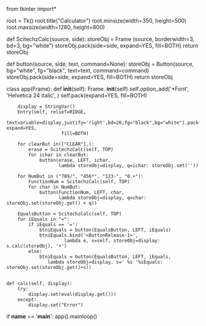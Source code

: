 from tkinter import*

root = Tk()
root.title("Calculator")
root.minsize(width=350, height=500)
root.maxsize(width=1280, height=800)

def ScitechzCalc(source, side):
    storeObj = Frame (source, borderwidth=3, bd=3, bg="white")
    storeObj.pack(side=side, expand=YES, fill=BOTH)
    return storeObj

def button(source, side, text, command=None):
    storeObj = Button(source, bg="white", fg="black", text=text, command=command)
    storeObj.pack(side=side, expand=YES, fill=BOTH)
    return storeObj

class app(Frame):
    def __init__(self):
        Frame. __init__(self)
        self.option_add('*Font', 'Helvetica 24 italic', )
        self.pack(expand=YES, fill=BOTH)


        display = StringVar()
        Entry(self, relief=RIDGE,
                textvariable=display,justify='right',bd=26,fg="black",bg="white").pack(side=TOP, expand=YES,
                        fill=BOTH)

        for clearBut in(["CLEAR"],):
            erase = ScitechzCalc(self, TOP)
            for ichar in clearBut:
                button(erase, LEFT, ichar,
                       lambda storeObj=display, q=ichar: storeObj.set(''))

        for NumBut in ("789/", "456*", "123-", "0.+"):
            FunctionNum = ScitechzCalc(self, TOP)
            for char in NumBut:
                button(FunctionNum, LEFT, char,
                       lambda storeObj=display, q=char: storeObj.set(storeObj.get() + q))

        EqualsButton = ScitechzCalc(self, TOP)
        for iEquals in "=":
            if iEquals == '=':
                btniEquals = button(EqualsButton, LEFT, iEquals)
                btniEquals.bind('<ButtonRelease-1>',
                         lambda e, s=self, storeObj=display: s.calc(storeObj), '+')
            else:
                btniEquals = button(EqualsButton, LEFT, iEquals,
                   lambda storeObj=display, s=' %s '%iEquals: storeObj.set(storeObj.get()+s))
       

    def calc(self, display):
        try:
            display.set(eval(display.get()))
        except:
            display.set("Error")

if __name__ == '__main__':
    app().mainloop()
